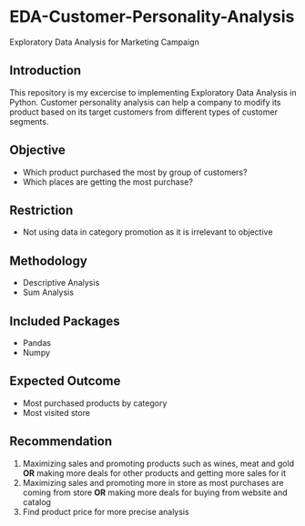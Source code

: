# EDA-Customer-Personality-Analysis
Exploratory Data Analysis for Marketing Campaign
## Introduction
This repository is my excercise to implementing Exploratory Data Analysis in Python. Customer personality analysis can help a company to modify its product based on its target customers from different types of customer segments.
##  Objective

* Which product purchased the most by group of customers?
* Which places are getting the most purchase?

## Restriction

* Not using data in category promotion as it is irrelevant to objective

## Methodology
* Descriptive Analysis
* Sum Analysis

## Included Packages
* Pandas
* Numpy

## Expected Outcome
* Most purchased products by category
* Most visited store

## Recommendation

1. Maximizing sales and promoting products such as wines, meat and gold **OR** making more deals for other products and getting more sales for it
2. Maximizing sales and promoting more in store as most purchases are coming from store **OR** making more deals for buying from website and catalog
3. Find product price for more precise analysis

